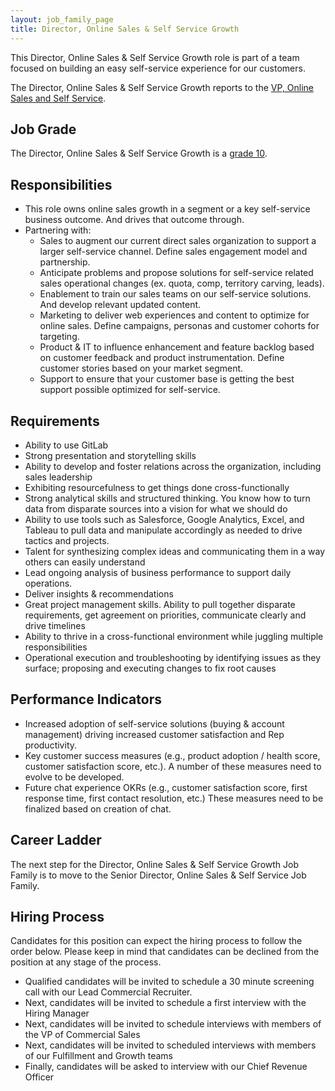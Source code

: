 ```yaml
---
layout: job_family_page
title: Director, Online Sales & Self Service Growth
---
```


This Director, Online Sales & Self Service Growth role is part of a team focused on building an easy self-service experience for our customers.

The Director, Online Sales & Self Service Growth reports to the [VP, Online Sales and Self Service](https://about.gitlab.com/job-families/sales/vice-president-online-sales-and-self-service/).

## Job Grade

The Director, Online Sales & Self Service Growth is a [grade 10](https://about.gitlab.com/handbook/total-rewards/compensation/compensation-calculator/#gitlab-job-grades).

## Responsibilities

- This role owns online sales growth in a segment or a key self-service business outcome. And drives that outcome through.
- Partnering with:
  - Sales to augment our current direct sales organization to support a larger self-service channel. Define sales engagement model and partnership.
  - Anticipate problems and propose solutions for self-service related sales operational changes (ex. quota, comp, territory carving, leads).
  - Enablement to train our sales teams on our self-service solutions. And develop relevant updated content.
  - Marketing to deliver web experiences and content to optimize for online sales. Define campaigns, personas and customer cohorts for targeting.
  - Product & IT to influence enhancement and feature backlog based on customer feedback and product instrumentation. Define customer stories based on your market segment.
  - Support to ensure that your customer base is getting the best support possible optimized for self-service.

## Requirements

- Ability to use GitLab
- Strong presentation and storytelling skills
- Ability to develop and foster relations across the organization, including sales leadership
- Exhibiting resourcefulness to get things done cross-functionally
- Strong analytical skills and structured thinking. You know how to turn data from disparate sources into a vision for what we should do
- Ability to use tools such as Salesforce, Google Analytics, Excel, and Tableau to pull data and manipulate accordingly as needed to drive tactics and projects.
- Talent for synthesizing complex ideas and communicating them in a way others can easily understand
- Lead ongoing analysis of business performance to support daily operations.
- Deliver insights & recommendations
- Great project management skills. Ability to pull together disparate requirements, get agreement on priorities, communicate clearly and drive timelines
- Ability to thrive in a cross-functional environment while juggling multiple responsibilities
- Operational execution and troubleshooting by identifying issues as they surface; proposing and executing changes to fix root causes

## Performance Indicators

- Increased adoption of self-service solutions (buying & account management) driving increased customer satisfaction and Rep productivity.
- Key customer success measures (e.g., product adoption / health score, customer satisfaction score, etc.). A number of these measures need to evolve to be developed.
- Future chat experience OKRs (e.g., customer satisfaction score, first response time, first contact resolution, etc.) These measures need to be finalized based on creation of chat.

## Career Ladder

The next step for the Director, Online Sales & Self Service Growth Job Family is to move to the Senior Director, Online Sales & Self Service Job Family.

## Hiring Process

Candidates for this position can expect the hiring process to follow the order below. Please keep in mind that candidates can be declined from the position at any stage of the process.
- Qualified candidates will be invited to schedule a 30 minute screening call with our Lead Commercial Recruiter.
- Next, candidates will be invited to schedule a first interview with the Hiring Manager
- Next, candidates will be invited to schedule interviews with members of the VP of Commercial Sales
- Next, candidates will be invited to scheduled interviews with members of our Fulfillment and Growth teams
- Finally, candidates will be asked to interview with our Chief Revenue Officer
